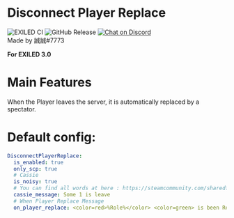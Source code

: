 # Disconnect Player Replace
![EXILED CI](https://github.com/galaxy119/EXILED/workflows/EXILED%20CI/badge.svg?branch=2.0.0)
![GitHub Release](https://img.shields.io/github/release/TW527E/DisconnectPlayerReplace/all.svg?style=flat)
<a href="https://discord.gg/JQcM2WwYfH">
  <img src="https://img.shields.io/discord/770662699239473162?logo=discord" alt="Chat on Discord">
</a><br>
Made by 誠誠#7773

**For EXILED 3.0**

# Main Features
When the Player leaves the server, it is automatically replaced by a spectator.

# Default config:
```yaml
DisconnectPlayerReplace:
  is_enabled: true
  only_scp: true
  # Cassie
  is_noisy: true
  # You can find all words at here : https://steamcommunity.com/sharedfiles/filedetails/?id=1577299753
  cassie_message: Some 1 is leave
  # When Player Replace Message
  on_player_replace: <color=red>%Role%</color> <color=green> is been Replaced</color>.
```
